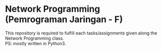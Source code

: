 # Network Programming (Pemrograman Jaringan - F)

This repository is required to fulfill each tasks/assignments given along the Network Programming class.</br>
PS: mostly written in Python3.
